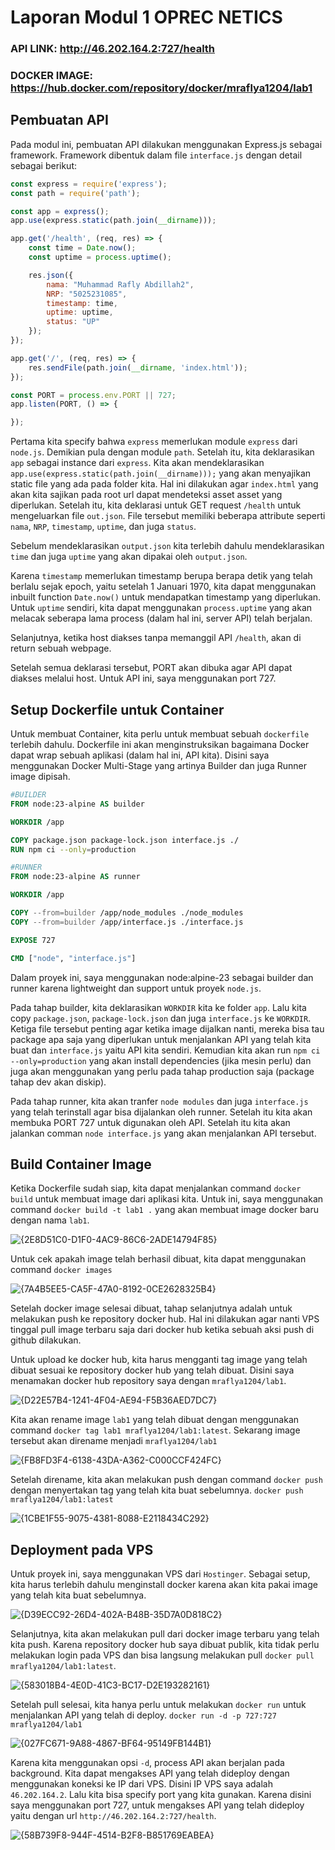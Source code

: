 # Laporan Modul 1 OPREC NETICS 
### API LINK: http://46.202.164.2:727/health
### DOCKER IMAGE: https://hub.docker.com/repository/docker/mraflya1204/lab1

## Pembuatan API
Pada modul ini, pembuatan API dilakukan menggunakan Express.js sebagai framework. Framework dibentuk dalam file `interface.js` dengan detail sebagai berikut:
```js
const express = require('express');
const path = require('path');

const app = express();
app.use(express.static(path.join(__dirname)));

app.get('/health', (req, res) => {
    const time = Date.now();
    const uptime = process.uptime();

    res.json({
        nama: "Muhammad Rafly Abdillah2",
        NRP: "5025231085",
        timestamp: time,
        uptime: uptime,
        status: "UP"
    });
});

app.get('/', (req, res) => {
    res.sendFile(path.join(__dirname, 'index.html'));
});

const PORT = process.env.PORT || 727;
app.listen(PORT, () => {

});
```
Pertama kita specify bahwa `express` memerlukan module `express` dari `node.js`. Demikian pula dengan module `path`. Setelah itu, kita deklarasikan `app` sebagai instance dari `express`. Kita akan mendeklarasikan `app.use(express.static(path.join(__dirname)));` yang akan menyajikan static file yang ada pada folder kita. Hal ini dilakukan agar `index.html` yang akan kita sajikan pada root url dapat mendeteksi asset asset yang diperlukan. Setelah itu, kita deklarasi untuk GET request `/health` untuk mengeluarkan file `out.json`. File tersebut memiliki beberapa attribute seperti `nama`, `NRP`, `timestamp`, `uptime`, dan juga `status`. 

Sebelum mendeklarasikan `output.json` kita terlebih dahulu mendeklarasikan `time` dan juga `uptime` yang akan dipakai oleh `output.json`. 

Karena `timestamp` memerlukan timestamp berupa berapa detik yang telah berlalu sejak epoch, yaitu setelah 1 Januari 1970, kita dapat menggunakan inbuilt function `Date.now()` untuk mendapatkan timestamp yang diperlukan. Untuk `uptime` sendiri, kita dapat menggunakan `process.uptime` yang akan melacak seberapa lama process (dalam hal ini, server API) telah berjalan.

Selanjutnya, ketika host diakses tanpa memanggil API `/health`, akan di return sebuah webpage.

Setelah semua deklarasi tersebut, PORT akan dibuka agar API dapat diakses melalui host. Untuk API ini, saya menggunakan port 727.

## Setup Dockerfile untuk Container
Untuk membuat Container, kita perlu untuk membuat sebuah `dockerfile` terlebih dahulu. Dockerfile ini akan menginstruksikan bagaimana Docker dapat wrap sebuah aplikasi (dalam hal ini, API kita). Disini saya menggunakan Docker Multi-Stage yang artinya Builder dan juga Runner image dipisah.
```dockerfile
#BUILDER
FROM node:23-alpine AS builder

WORKDIR /app

COPY package.json package-lock.json interface.js ./
RUN npm ci --only=production

#RUNNER
FROM node:23-alpine AS runner

WORKDIR /app

COPY --from=builder /app/node_modules ./node_modules
COPY --from=builder /app/interface.js ./interface.js

EXPOSE 727

CMD ["node", "interface.js"]
```
Dalam proyek ini, saya menggunakan node:alpine-23 sebagai builder dan runner karena lightweight dan support untuk proyek `node.js`. 

Pada tahap builder, kita deklarasikan `WORKDIR` kita ke folder `app`. Lalu kita copy `package.json`, `package-lock.json` dan juga `interface.js` ke `WORKDIR`. Ketiga file tersebut penting agar ketika image dijalkan nanti, mereka bisa tau package apa saja yang diperlukan untuk menjalankan API yang telah kita buat dan `interface.js` yaitu API kita sendiri. Kemudian kita akan run `npm ci --only=production` yang akan install dependencies (jika mesin perlu) dan juga akan menggunakan yang perlu pada tahap production saja (package tahap dev akan diskip). 

Pada tahap runner, kita akan tranfer `node modules` dan juga `interface.js` yang telah terinstall agar bisa dijalankan oleh runner.  Setelah itu kita akan membuka PORT 727 untuk digunakan oleh API. Setelah itu kita akan jalankan comman `node interface.js` yang akan menjalankan API tersebut.

## Build Container Image
Ketika Dockerfile sudah siap, kita dapat menjalankan command `docker build` untuk membuat image dari aplikasi kita. Untuk ini, saya menggunakan command `docker build -t lab1 .` yang akan membuat image docker baru dengan nama `lab1`.

![{2E8D51C0-D1F0-4AC9-86C6-2ADE14794F85}](https://github.com/user-attachments/assets/309d7183-823f-4eb8-ae0d-4e90244c7577)

Untuk cek apakah image telah berhasil dibuat, kita dapat menggunakan command `docker images`

![{7A4B5EE5-CA5F-47A0-8192-0CE2628325B4}](https://github.com/user-attachments/assets/0f72b1f1-c944-4cc3-8197-c33ebce1377c)

Setelah docker image selesai dibuat, tahap selanjutnya adalah untuk melakukan push ke repository docker hub. Hal ini dilakukan agar nanti VPS tinggal pull image terbaru saja dari docker hub ketika sebuah aksi push di github dilakukan.

Untuk upload ke docker hub, kita harus mengganti tag image yang telah dibuat sesuai ke repository docker hub yang telah dibuat. Disini saya menamakan docker hub repository saya dengan `mraflya1204/lab1`. 

![{D22E57B4-1241-4F04-AE94-F5B36AED7DC7}](https://github.com/user-attachments/assets/2e10de46-0f20-44db-8d41-a05011afe8df)

Kita akan rename image `lab1` yang telah dibuat dengan menggunakan command `docker tag lab1 mraflya1204/lab1:latest`. Sekarang image tersebut akan direname menjadi `mraflya1204/lab1`

![{FB8FD3F4-6138-43DA-A362-C000CCF424FC}](https://github.com/user-attachments/assets/d97ed68d-f0ff-480b-bc74-598e735a92ed)

Setelah direname, kita akan melakukan push dengan command `docker push` dengan menyertakan tag yang telah kita buat sebelumnya. `docker push mraflya1204/lab1:latest`

![{1CBE1F55-9075-4381-8088-E2118434C292}](https://github.com/user-attachments/assets/f0ffafdf-7d29-4512-9ed5-1ed4d3e6bc84)

## Deployment pada VPS
Untuk proyek ini, saya menggunakan VPS dari `Hostinger`. Sebagai setup, kita harus terlebih dahulu menginstall docker karena akan kita pakai image yang telah kita buat sebelumnya. 

![{D39ECC92-26D4-402A-B48B-35D7A0D818C2}](https://github.com/user-attachments/assets/b8a3b0a2-a193-4ae0-bf0a-be31c6d3d385)

Selanjutnya, kita akan melakukan pull dari docker image terbaru yang telah kita push. Karena repository docker hub saya dibuat publik, kita tidak perlu melakukan login pada VPS dan bisa langsung melakukan pull `docker pull mraflya1204/lab1:latest`. 

![{583018B4-4E0D-41C3-BC17-D2E193282161}](https://github.com/user-attachments/assets/0d192ce0-b62b-4038-8239-a5a949810acf)

Setelah pull selesai, kita hanya perlu untuk melakukan `docker run` untuk menjalankan API yang telah di deploy. `docker run -d -p 727:727 mraflya1204/lab1`

![{027FC671-9A88-4867-BF64-95149FB144B1}](https://github.com/user-attachments/assets/d8dd2ab3-0589-4c34-999c-93ce6ff8a3df)

Karena kita menggunakan opsi `-d`, process API akan berjalan pada background. Kita dapat mengakses API yang telah dideploy dengan menggunakan koneksi ke IP dari VPS. Disini IP VPS saya adalah `46.202.164.2`. Lalu kita bisa specify port yang kita gunakan. Karena disini saya menggunakan port 727, untuk mengakses API yang telah dideploy yaitu dengan url `http://46.202.164.2:727/health`.

![{58B739F8-944F-4514-B2F8-B851769EABEA}](https://github.com/user-attachments/assets/a6f241e2-85c3-462d-b156-ad7b4b5e468d)
